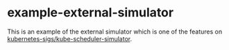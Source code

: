 # example-external-simulator
This is an example of the external simulator which is one of the features on [kubernetes-sigs/kube-scheduler-simulator](https://github.com/kubernetes-sigs/kube-scheduler-simulator).
